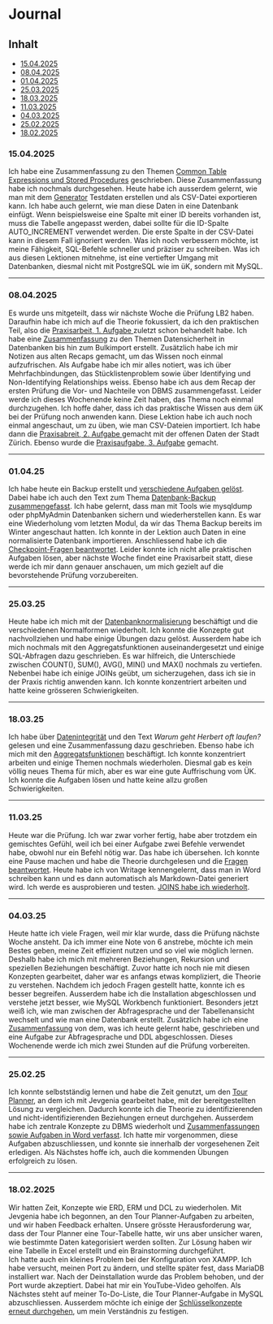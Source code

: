 # Journal
## Inhalt

* [15.04.2025]()
* [08.04.2025](https://github.com/abigailtech/m164_Database_CreateInsert/blob/main/01_Journal/01_journal.md#08042025)
* [01.04.2025](https://github.com/abigailtech/m164_Database_CreateInsert/blob/main/01_Journal/01_journal.md#010425)
* [25.03.2025](https://github.com/abigailtech/m164_Database_CreateInsert/blob/main/02_Tasks/Tag6_Zusammenfassung_25.03.25.md)
* [18.03.2025](https://github.com/abigailtech/m164_Database_CreateInsert/blob/main/01_Journal/01_journal.md#180325)
* [11.03.2025](https://github.com/abigailtech/m164_Database_CreateInsert/blob/main/01_Journal/01_journal.md#110325)
* [04.03.2025](https://github.com/abigailtech/m164_Database_CreateInsert/blob/main/01_Journal/01_journal.md#040325)
* [25.02.2025](https://github.com/abigailtech/m164_Database_CreateInsert/blob/main/01_Journal/01_journal.md#250225)
* [18.02.2025](https://github.com/abigailtech/m164_Database_CreateInsert/blob/main/01_Journal/01_journal.md#18022025)

### 15.04.2025

Ich habe eine Zusammenfassung zu den Themen [Common Table Expressions und Stored Procedures](https://github.com/abigailtech/m164_Database_CreateInsert/blob/main/02_Tasks/Tag9_15.04.25.md) geschrieben. Diese Zusammenfassung habe ich nochmals durchgesehen. Heute habe ich ausserdem gelernt, wie man mit dem [Generator](https://migano.de/testdaten.php) Testdaten erstellen und als CSV-Datei exportieren kann. Ich habe auch gelernt, wie man diese Daten in eine Datenbank einfügt. Wenn beispielsweise eine Spalte mit einer ID bereits vorhanden ist, muss die Tabelle angepasst werden, dabei sollte für die ID-Spalte AUTO_INCREMENT verwendet werden. Die erste Spalte in der CSV-Datei kann in diesem Fall ignoriert werden. Was ich noch verbessern möchte, ist meine Fähigkeit, SQL-Befehle schneller und präziser zu schreiben. Was ich aus diesen Lektionen mitnehme, ist eine vertiefter Umgang mit Datenbanken, diesmal nicht mit PostgreSQL wie im üK, sondern mit MySQL.

---

### 08.04.2025 

Es wurde uns mitgeteilt, dass wir nächste Woche die Prüfung LB2 haben. Daraufhin habe ich mich auf die Theorie fokussiert, da ich den praktischen Teil, also die [Praxisarbeit, 1. Aufgabe ](https://github.com/abigailtech/m164_Database_CreateInsert/blob/main/02_Tasks/Tag8_12-04-2025.md) zuletzt schon behandelt habe. Ich habe eine [Zusammenfassung](https://github.com/abigailtech/m164_Database_CreateInsert/blob/main/02_Tasks/Tag8_12.04.25.md) zu den Themen Datensicherheit in Datenbanken bis hin zum Bulkimport erstellt. Zusätzlich habe ich mir Notizen aus alten Recaps gemacht, um das Wissen noch einmal aufzufrischen. Als Aufgabe habe ich mir alles notiert, was ich über Mehrfachbindungen, das Stücklistenproblem sowie über Identifying und Non-Identifying Relationships weiss. Ebenso habe ich aus dem Recap der ersten Prüfung die Vor- und Nachteile von DBMS zusammengefasst. Leider werde ich dieses Wochenende keine Zeit haben, das Thema noch einmal durchzugehen. Ich hoffe daher, dass ich das praktische Wissen aus dem üK bei der Prüfung noch anwenden kann. 
Diese Lektion habe ich auch noch einmal angeschaut, um zu üben, wie man CSV-Dateien importiert. Ich habe dann die [Praxisabreit, 2. Aufgabe ](https://github.com/abigailtech/m164_Database_CreateInsert/blob/main/02_Tasks/Tag8_SecondPart.md) gemacht mit der offenen Daten der Stadt Zürich. Ebenso wurde die [Praxisaufgabe, 3. Aufgabe](https://github.com/abigailtech/m164_Database_CreateInsert/blob/main/02_Tasks/Tag8_DritterPart.md) gemacht. 

---

### 01.04.25
Ich habe heute ein Backup erstellt und [verschiedene Aufgaben gelöst](https://github.com/abigailtech/m164_Database_CreateInsert/blob/main/02_Tasks/Tag%207_Aufgaben_01.04.25.md). Dabei habe ich auch den Text zum Thema [Datenbank-Backup zusammengefasst](https://github.com/abigailtech/m164_Database_CreateInsert/blob/main/02_Tasks/Tag%207_01.04.25.md). Ich habe gelernt, dass man mit Tools wie mysqldump oder phpMyAdmin Datenbanken sichern und wiederherstellen kann.
Es war eine Wiederholung vom letzten Modul, da wir das Thema Backup bereits im Winter angeschaut hatten.
Ich konnte in der Lektion auch Daten in eine normalisierte Datenbank importieren. Anschliessend habe ich die [Checkpoint-Fragen beantwortet](https://github.com/abigailtech/m164_Database_CreateInsert/blob/main/02_Tasks/Tag7_Aufgaben%20Checkpoints.md). Leider konnte ich nicht alle praktischen Aufgaben lösen, aber nächste Woche findet eine Praxisarbeit statt, diese werde ich mir dann genauer anschauen, um mich gezielt auf die bevorstehende Prüfung vorzubereiten.

---

### 25.03.25
Heute habe ich mich mit der [Datenbanknormalisierung](https://github.com/abigailtech/m164_Database_CreateInsert/blob/main/02_Tasks/Tag6_Zusammenfassung_25.03.25.md) beschäftigt und die verschiedenen Normalformen wiederholt. Ich konnte die Konzepte gut nachvollziehen und habe einige Übungen dazu gelöst. Ausserdem habe ich mich nochmals mit den Aggregatsfunktionen auseinandergesetzt und einige SQL-Abfragen dazu geschrieben. Es war hilfreich, die Unterschiede zwischen COUNT(), SUM(), AVG(), MIN() und MAX() nochmals zu vertiefen. Nebenbei habe ich einige JOINs geübt, um sicherzugehen, dass ich sie in der Praxis richtig anwenden kann. Ich konnte konzentriert arbeiten und hatte keine grösseren Schwierigkeiten.

---

### 18.03.25

Ich habe über [Datenintegrität](https://github.com/abigailtech/m164_Database_CreateInsert/blob/main/02_Tasks/Tag%205_18.03.25.md) und den Text *Warum geht Herbert oft laufen?* gelesen und eine Zusammenfassung dazu geschrieben. Ebenso habe ich mich mit den [Aggregatsfunktionen](https://github.com/abigailtech/m164_Database_CreateInsert/blob/main/02_Tasks/Aggregatsfunktionen.md#4-having) beschäftigt. Ich konnte konzentriert arbeiten und einige Themen nochmals wiederholen. Diesmal gab es kein völlig neues Thema für mich, aber es war eine gute Auffrischung vom ÜK. Ich konnte die Aufgaben lösen und hatte keine allzu großen Schwierigkeiten.

---

### 11.03.25

Heute war die Prüfung. Ich war zwar vorher fertig, habe aber trotzdem ein gemischtes Gefühl, weil ich bei einer Aufgabe zwei Befehle verwendet habe, obwohl nur ein Befehl nötig war. Das habe ich übersehen. Ich konnte eine Pause machen und habe die Theorie durchgelesen und die [Fragen beantwortet](https://github.com/abigailtech/m164_Database_CreateInsert/blob/main/02_Tasks/Tag%204.md). Heute habe ich von Writage kennengelernt, dass man in Word schreiben kann und es dann automatisch als Markdown-Datei generiert wird. Ich werde es ausprobieren und testen. [JOINS habe ich wiederholt](https://github.com/abigailtech/m164_Database_CreateInsert/blob/main/02_Tasks/JOIN.md).

---

### 04.03.25

Heute hatte ich viele Fragen, weil mir klar wurde, dass die Prüfung nächste Woche ansteht. Da ich immer eine Note von 6 anstrebe, möchte ich mein Bestes geben, meine Zeit effizient nutzen und so viel wie möglich lernen. Deshalb habe ich mich mit mehreren Beziehungen, Rekursion und speziellen Beziehungen beschäftigt. Zuvor hatte ich noch nie mit diesen Konzepten gearbeitet, daher war es anfangs etwas kompliziert, die Theorie zu verstehen. Nachdem ich jedoch Fragen gestellt hatte, konnte ich es besser begreifen. Ausserdem habe ich die Installation abgeschlossen und verstehe jetzt besser, wie MySQL Workbench funktioniert. Besonders jetzt weiß ich, wie man zwischen der Abfragesprache und der Tabellenansicht wechselt und wie man eine Datenbank erstellt. Zusätzlich habe ich eine [Zusammenfassung](https://github.com/abigailtech/m164_Database_CreateInsert/blob/main/02_Tasks/Tag3_Zusammenfassung.pdf) von dem, was ich heute gelernt habe, geschrieben und eine Aufgabe zur Abfragesprache und DDL abgeschlossen. Dieses Wochenende werde ich mich zwei Stunden auf die Prüfung vorbereiten.

---

### 25.02.25

Ich konnte selbstständig lernen und habe die Zeit genutzt, um den [Tour Planner](https://github.com/abigailtech/m164_Database_CreateInsert/blob/main/02_Tasks/Tourrnplaner.png), an dem ich mit Jevgenia gearbeitet habe, mit der bereitgestellten Lösung zu vergleichen. Dadurch konnte ich die Theorie zu identifizierenden und nicht-identifizierenden Beziehungen erneut durchgehen. Ausserdem habe ich zentrale Konzepte zu DBMS wiederholt und [Zusammenfassungen sowie Aufgaben in Word verfasst](https://github.com/abigailtech/m164_Database_CreateInsert/blob/main/02_Tasks/Tag2_Zusammenfassung.pdf). Ich hatte mir vorgenommen, diese Aufgaben abzuschliessen, und konnte sie innerhalb der vorgesehenen Zeit erledigen. Als Nächstes hoffe ich, auch die kommenden Übungen erfolgreich zu lösen.

---

### 18.02.2025

Wir hatten Zeit, Konzepte wie ERD, ERM und DCL zu wiederholen. Mit Jevgenia habe ich begonnen, an den Tour Planner-Aufgaben zu arbeiten, und wir haben Feedback erhalten. Unsere grösste Herausforderung war, dass der Tour Planner eine Tour-Tabelle hatte, wir uns aber unsicher waren, wie bestimmte Daten kategorisiert werden sollten. Zur Lösung haben wir eine Tabelle in Excel erstellt und ein Brainstorming durchgeführt.  
Ich hatte auch ein kleines Problem bei der Konfiguration von XAMPP. Ich habe versucht, meinen Port zu ändern, und stellte später fest, dass MariaDB installiert war. Nach der Deinstallation wurde das Problem behoben, und der Port wurde akzeptiert. Dabei hat mir ein YouTube-Video geholfen. Als Nächstes steht auf meiner To-Do-Liste, die Tour Planner-Aufgabe in MySQL abzuschliessen. Ausserdem möchte ich einige der [Schlüsselkonzepte erneut durchgehen](https://github.com/abigailtech/m164_Database_CreateInsert/blob/main/02_Tasks/Tag1_Zusammenfassung.pdf), um mein Verständnis zu festigen.
